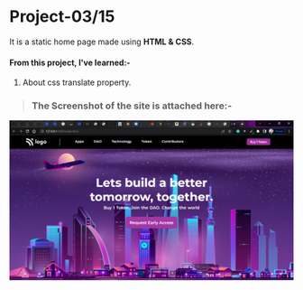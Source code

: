 # Project-03/15 
It is a static home page made using **HTML & CSS**.

#### From this project, I've learned:-

1. About css translate property.


> ### The Screenshot of the site is attached here:-

![Project-3 ScreenShot:](SS5.png "Law home page")
